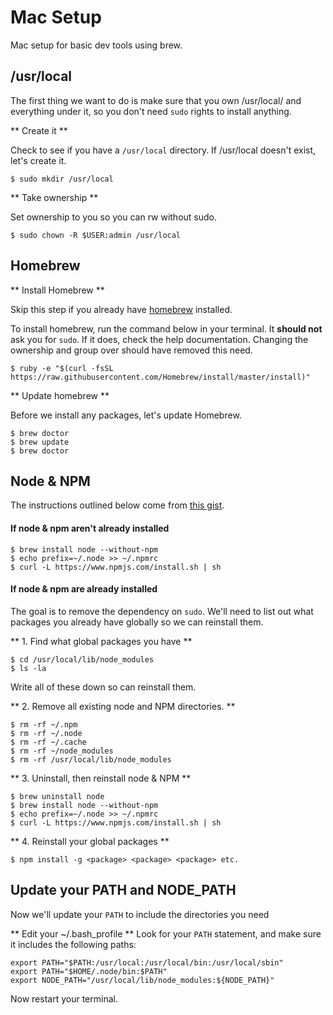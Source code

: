 # Mac Setup
Mac setup for basic dev tools using brew. 

## /usr/local
The first thing we want to do is make sure that you own /usr/local/ and everything under it, so you don't need `sudo` rights to install anything. 


** Create it **
 
Check to see if you have a `/usr/local` directory. If /usr/local doesn't exist, let's create it.

```
$ sudo mkdir /usr/local
```

** Take ownership **

Set ownership to you so you can rw without sudo. 

```
$ sudo chown -R $USER:admin /usr/local
```

## Homebrew

** Install Homebrew **

Skip this step if you already have [homebrew](http://brew.sh/) installed.

To install homebrew, run the command below in your terminal. It **should not** ask you for `sudo`. If it does, check the help documentation. Changing the ownership and group over should have removed this need. 

```
$ ruby -e "$(curl -fsSL https://raw.githubusercontent.com/Homebrew/install/master/install)"
```

** Update homebrew **

Before we install any packages, let's update Homebrew.

```
$ brew doctor
$ brew update
$ brew doctor
```

## Node & NPM
The instructions outlined below come from [this gist](https://gist.github.com/DanHerbert/9520689).

#### If node & npm aren't already installed

```
$ brew install node --without-npm
$ echo prefix=~/.node >> ~/.npmrc
$ curl -L https://www.npmjs.com/install.sh | sh
``` 


#### If node & npm are already installed

The goal is to remove the dependency on `sudo`. We'll need to list out what packages you already have globally so we can reinstall them. 

** 1. Find what global packages you have **

```
$ cd /usr/local/lib/node_modules
$ ls -la
```
Write all of these down so can reinstall them. 


** 2. Remove all existing node and NPM directories. **

```
$ rm -rf ~/.npm
$ rm -rf ~/.node
$ rm -rf ~/.cache
$ rm -rf ~/node_modules
$ rm -rf /usr/local/lib/node_modules
```

** 3. Uninstall, then reinstall node & NPM **

```
$ brew uninstall node
$ brew install node --without-npm
$ echo prefix=~/.node >> ~/.npmrc
$ curl -L https://www.npmjs.com/install.sh | sh
```

** 4. Reinstall your global packages **

```
$ npm install -g <package> <package> <package> etc.
```

## Update your PATH and NODE_PATH
Now we'll update your `PATH` to include the directories you need

** Edit your ~/.bash_profile **
Look for your `PATH` statement, and make sure it includes the following paths:

```
export PATH="$PATH:/usr/local:/usr/local/bin:/usr/local/sbin"
export PATH="$HOME/.node/bin:$PATH"
export NODE_PATH="/usr/local/lib/node_modules:${NODE_PATH}"
```

Now restart your terminal.